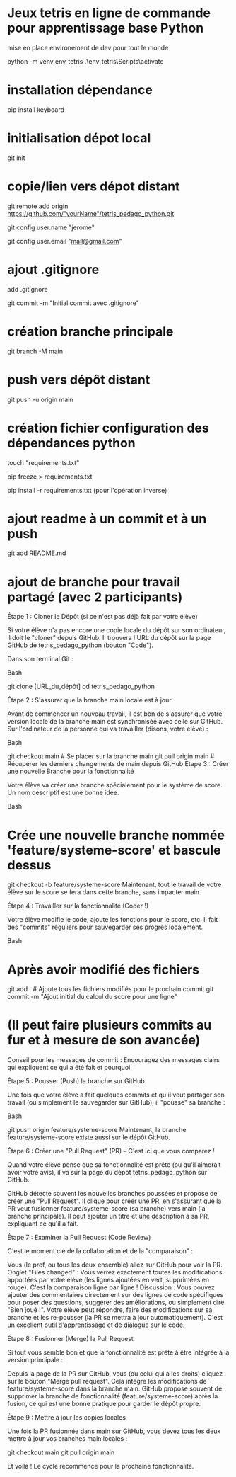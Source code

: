# Jeux tetris en ligne de commande pour apprentissage base Python
mise en place environement de dev pour tout le monde

python -m venv env_tetris
.\env_tetris\Scripts\activate

# installation dépendance

pip install keyboard

# initialisation dépot local

git init

# copie/lien vers dépot distant

git remote add origin https://github.com/"yourName"/tetris_pedago_python.git

git config user.name "jerome"

git config user.email "mail@gmail.com"

# ajout .gitignore

add .gitignore

git commit -m "Initial commit avec .gitignore"

# création branche principale

git branch -M main

# push vers dépôt distant

git push -u origin main

# création fichier configuration des dépendances python

touch "requirements.txt"

pip freeze > requirements.txt

pip install -r requirements.txt (pour l'opération inverse)

# ajout readme à un commit et à un push

git add README.md

# ajout de branche pour travail partagé (avec 2 participants)

Étape 1 : Cloner le Dépôt (si ce n'est pas déjà fait par votre élève)

Si votre élève n'a pas encore une copie locale du dépôt sur son ordinateur, il doit le "cloner" depuis GitHub. Il trouvera l'URL du dépôt sur la page GitHub de tetris_pedago_python (bouton "Code").

Dans son terminal Git :

Bash

git clone [URL_du_dépôt]
cd tetris_pedago_python

Étape 2 : S'assurer que la branche main locale est à jour

Avant de commencer un nouveau travail, il est bon de s'assurer que votre version locale de la branche main est synchronisée avec celle sur GitHub.
Sur l'ordinateur de la personne qui va travailler (disons, votre élève) :

Bash

git checkout main      # Se placer sur la branche main
git pull origin main   # Récupérer les derniers changements de main depuis GitHub
Étape 3 : Créer une nouvelle Branche pour la fonctionnalité

Votre élève va créer une branche spécialement pour le système de score. Un nom descriptif est une bonne idée.

Bash

# Crée une nouvelle branche nommée 'feature/systeme-score' et bascule dessus
git checkout -b feature/systeme-score
Maintenant, tout le travail de votre élève sur le score se fera dans cette branche, sans impacter main.

Étape 4 : Travailler sur la fonctionnalité (Coder !)

Votre élève modifie le code, ajoute les fonctions pour le score, etc. Il fait des "commits" réguliers pour sauvegarder ses progrès localement.

Bash

# Après avoir modifié des fichiers
git add .  # Ajoute tous les fichiers modifiés pour le prochain commit
git commit -m "Ajout initial du calcul du score pour une ligne"
# (Il peut faire plusieurs commits au fur et à mesure de son avancée)
Conseil pour les messages de commit : Encouragez des messages clairs qui expliquent ce qui a été fait et pourquoi.

Étape 5 : Pousser (Push) la branche sur GitHub

Une fois que votre élève a fait quelques commits et qu'il veut partager son travail (ou simplement le sauvegarder sur GitHub), il "pousse" sa branche :

Bash

git push origin feature/systeme-score
Maintenant, la branche feature/systeme-score existe aussi sur le dépôt GitHub.

Étape 6 : Créer une "Pull Request" (PR) – C'est ici que vous comparez !

Quand votre élève pense que sa fonctionnalité est prête (ou qu'il aimerait avoir votre avis), il va sur la page du dépôt tetris_pedago_python sur GitHub.

GitHub détecte souvent les nouvelles branches poussées et propose de créer une "Pull Request".
Il clique pour créer une PR, en s'assurant que la PR veut fusionner feature/systeme-score (sa branche) vers main (la branche principale).
Il peut ajouter un titre et une description à sa PR, expliquant ce qu'il a fait.

Étape 7 : Examiner la Pull Request (Code Review)

C'est le moment clé de la collaboration et de la "comparaison" :

Vous (le prof, ou tous les deux ensemble) allez sur GitHub pour voir la PR.
Onglet "Files changed" : Vous verrez exactement toutes les modifications apportées par votre élève (les lignes ajoutées en vert, supprimées en rouge). C'est la comparaison ligne par ligne !
Discussion : Vous pouvez ajouter des commentaires directement sur des lignes de code spécifiques pour poser des questions, suggérer des améliorations, ou simplement dire "Bien joué !". Votre élève peut répondre, faire des modifications sur sa branche et les re-pousser (la PR se mettra à jour automatiquement).
C'est un excellent outil d'apprentissage et de dialogue sur le code.

Étape 8 : Fusionner (Merge) la Pull Request

Si tout vous semble bon et que la fonctionnalité est prête à être intégrée à la version principale :

Depuis la page de la PR sur GitHub, vous (ou celui qui a les droits) cliquez sur le bouton "Merge pull request".
Cela intègre les modifications de feature/systeme-score dans la branche main.
GitHub propose souvent de supprimer la branche de fonctionnalité (feature/systeme-score) après la fusion, ce qui est une bonne pratique pour garder le dépôt propre.

Étape 9 : Mettre à jour les copies locales

Une fois la PR fusionnée dans main sur GitHub, vous devez tous les deux mettre à jour vos branches main locales :

git checkout main
git pull origin main

Et voilà ! Le cycle recommence pour la prochaine fonctionnalité.




